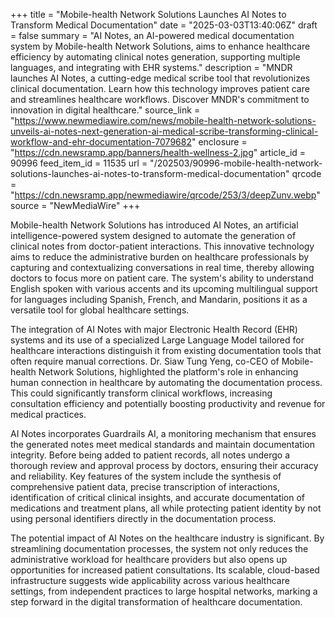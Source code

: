+++
title = "Mobile-health Network Solutions Launches AI Notes to Transform Medical Documentation"
date = "2025-03-03T13:40:06Z"
draft = false
summary = "AI Notes, an AI-powered medical documentation system by Mobile-health Network Solutions, aims to enhance healthcare efficiency by automating clinical notes generation, supporting multiple languages, and integrating with EHR systems."
description = "MNDR launches AI Notes, a cutting-edge medical scribe tool that revolutionizes clinical documentation. Learn how this technology improves patient care and streamlines healthcare workflows. Discover MNDR's commitment to innovation in digital healthcare."
source_link = "https://www.newmediawire.com/news/mobile-health-network-solutions-unveils-ai-notes-next-generation-ai-medical-scribe-transforming-clinical-workflow-and-ehr-documentation-7079682"
enclosure = "https://cdn.newsramp.app/banners/health-wellness-2.jpg"
article_id = 90996
feed_item_id = 11535
url = "/202503/90996-mobile-health-network-solutions-launches-ai-notes-to-transform-medical-documentation"
qrcode = "https://cdn.newsramp.app/newmediawire/qrcode/253/3/deepZunv.webp"
source = "NewMediaWire"
+++

<p>Mobile-health Network Solutions has introduced AI Notes, an artificial intelligence-powered system designed to automate the generation of clinical notes from doctor-patient interactions. This innovative technology aims to reduce the administrative burden on healthcare professionals by capturing and contextualizing conversations in real time, thereby allowing doctors to focus more on patient care. The system's ability to understand English spoken with various accents and its upcoming multilingual support for languages including Spanish, French, and Mandarin, positions it as a versatile tool for global healthcare settings.</p><p>The integration of AI Notes with major Electronic Health Record (EHR) systems and its use of a specialized Large Language Model tailored for healthcare interactions distinguish it from existing documentation tools that often require manual corrections. Dr. Siaw Tung Yeng, co-CEO of Mobile-health Network Solutions, highlighted the platform's role in enhancing human connection in healthcare by automating the documentation process. This could significantly transform clinical workflows, increasing consultation efficiency and potentially boosting productivity and revenue for medical practices.</p><p>AI Notes incorporates Guardrails AI, a monitoring mechanism that ensures the generated notes meet medical standards and maintain documentation integrity. Before being added to patient records, all notes undergo a thorough review and approval process by doctors, ensuring their accuracy and reliability. Key features of the system include the synthesis of comprehensive patient data, precise transcription of interactions, identification of critical clinical insights, and accurate documentation of medications and treatment plans, all while protecting patient identity by not using personal identifiers directly in the documentation process.</p><p>The potential impact of AI Notes on the healthcare industry is significant. By streamlining documentation processes, the system not only reduces the administrative workload for healthcare providers but also opens up opportunities for increased patient consultations. Its scalable, cloud-based infrastructure suggests wide applicability across various healthcare settings, from independent practices to large hospital networks, marking a step forward in the digital transformation of healthcare documentation.</p>